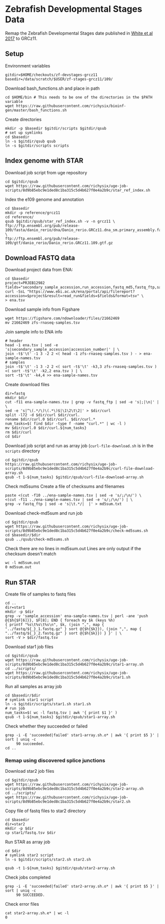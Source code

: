 # Zebrafish Developmental Stages Data 

Remap the Zebrafish Developmental Stages date published in [White et al 2017](https://doi.org/10.7554/eLife.30860)
to GRCz11.

## Setup

Environment variables
```
gitdir=$HOME/checkouts/zf-devstages-grcz11
basedir=/data/scratch/$USER/zf-stages-grcz11/109/
```

Download bash_functions.sh and place in path
```
cd $HOME/bin # This needs to be one of the directories in the $PATH variable
wget https://raw.githubusercontent.com/richysix/bioinf-gen/master/bash_functions.sh
```

Create directories

```
mkdir -p $basedir $gitdir/scripts $gitdir/qsub
# set up symlinks
cd $basedir
ln -s $gitdir/qsub qsub
ln -s $gitdir/scripts scripts
```

## Index genome with STAR

Download job script from uge repository
```
cd $gitdir/qsub
wget https://raw.githubusercontent.com/richysix/uge-job-scripts/8d9b85ebc9e1ded8c1ba315c5d4b627f0e4a2b9c/star_ref_index.sh
```

Index the e109 genome and annotation
```
cd $basedir
mkdir -p reference/grcz11
cd reference/
qsub $gitdir/qsub/star_ref_index.sh -v -n grcz11 \
ftp://ftp.ensembl.org/pub/release-109/fasta/danio_rerio/dna/Danio_rerio.GRCz11.dna_sm.primary_assembly.fa.gz \
ftp://ftp.ensembl.org/pub/release-109/gtf/danio_rerio/Danio_rerio.GRCz11.109.gtf.gz
```

## Download FASTQ data

Download project data from ENA:
```
cd $basedir
project=PRJEB12982
fields="secondary_sample_accession,run_accession,fastq_md5,fastq_ftp,sample_alias,sample_description"
curl -SsL "https://www.ebi.ac.uk/ena/portal/api/filereport?accession=$project&result=read_run&fields=$fields&format=tsv" \
> ena.tsv
```

Download sample info from Figshare
```
wget https://figshare.com/ndownloader/files/21662469
mv 21662469 zfs-rnaseq-samples.tsv
```

Join sample info to ENA info
```
# header
head -1 ena.tsv | sed -e 's|secondary_sample_accession|accession_number|' | \
join -t$'\t' -1 3 -2 2 <( head -1 zfs-rnaseq-samples.tsv ) - > ena-sample-names.tsv
# samples
join -t$'\t' -1 3 -2 2 <( sort -t$'\t' -k3,3 zfs-rnaseq-samples.tsv ) <( sort -t$'\t' -k2,2 ena.tsv ) | \
sort -t$'\t' -k4,4 >> ena-sample-names.tsv
```

Create download files
```
dir=fastq
mkdir $dir
cut -f11 ena-sample-names.tsv | grep -v fastq_ftp | sed -e 's|;|\n|' | \
sed -e 's|^\(.*/\)\(.*\)$|\1\2\t\2|' > $dir/curl
split -l72 -d $dir/curl $dir/curl.
rename $dir/curl.0 $dir/curl. $dir/curl.*
num_tasks=$( find $dir -type f -name "curl.*" | wc -l )
mv $dir/curl.0 $dir/curl.${num_tasks}
rm $dir/curl
cd $dir
```

Download job script and run as array job
(`curl-file-download.sh` is in the `scripts` directory
```
cd $gitdir/qsub
https://raw.githubusercontent.com/richysix/uge-job-scripts/8d9b85ebc9e1ded8c1ba315c5d4b627f0e4a2b9c/curl-file-download-array.sh
qsub -t 1-${num_tasks} $gitdir/qsub/curl-file-download-array.sh
```

Check md5sums
Create a file of checksums and filenames
```
paste <(cut -f10 ../ena-sample-names.tsv | sed -e 's/;/\n/') \
<(cut -f11 ../ena-sample-names.tsv | sed -e 's/;/\n/') | \
grep -v fastq_ftp | sed -e 's|\t.*/|  |' > md5sum.txt
```

Download check-md5sum and run job
```
cd $gitdir/qsub
wget https://raw.githubusercontent.com/richysix/uge-job-scripts/8d9b85ebc9e1ded8c1ba315c5d4b627f0e4a2b9c/check-md5sums.sh
cd $basedir/$dir
qsub ../qsub/check-md5sums.sh
```

Check there are no lines in md5sum.out
Lines are only output if the checksum doesn't match
```
wc -l md5sum.out 
0 md5sum.out
```

## Run STAR

Create file of samples to fastq files
```
cd ..
dir=star1
mkdir -p $dir
grep -v 'sample_accession' ena-sample-names.tsv | perl -ane 'push @{$h{$F[6]}}, $F[8]; END { foreach my $k (keys %h)
{ printf "%s\t%s\t%s\n", $k, (join ",", map { "../fastq/${_}_1.fastq.gz" } sort @{$h{$k}}), (join ",", map { "../fastq/${_}_2.fastq.gz" } sort @{$h{$k}}) } }' | \
sort -V > $dir/fastq.tsv
```

Download star1 job files
```
cd $gitdir/qsub
wget https://raw.githubusercontent.com/richysix/uge-job-scripts/8d9b85ebc9e1ded8c1ba315c5d4b627f0e4a2b9c/star1-array.sh
cd ../scripts/
wget https://raw.githubusercontent.com/richysix/uge-job-scripts/8d9b85ebc9e1ded8c1ba315c5d4b627f0e4a2b9c/star1.sh
```

Run all samples as array job
```
cd $basedir/$dir
# symlink star1 script
ln -s $gitdir/scripts/star1.sh star1.sh
# run job
num_tasks=$( wc -l fastq.tsv | awk '{ print $1 }' )
qsub -t 1-${num_tasks} $gitdir/qsub/star1-array.sh
```

Check whether they succeeded or failed
```
grep -i -E 'succeeded|failed' star1-array.sh.o* | awk '{ print $5 }' | sort | uniq -c
     90 succeeded.
cd ..
```

### Remap using discovered splice junctions

Download star2 job files
```
cd $gitdir/qsub
wget https://raw.githubusercontent.com/richysix/uge-job-scripts/8d9b85ebc9e1ded8c1ba315c5d4b627f0e4a2b9c/star2-array.sh
cd ../scripts/
wget https://raw.githubusercontent.com/richysix/uge-job-scripts/8d9b85ebc9e1ded8c1ba315c5d4b627f0e4a2b9c/star2.sh
```

Copy file of fastq files to star2 directory
```
cd $basedir
dir=star2
mkdir -p $dir
cp star1/fastq.tsv $dir
```

Run STAR as array job
```
cd $dir
# symlink star2 script
ln -s $gitdir/scripts/star2.sh star2.sh

qsub -t 1-${num_tasks} $gitdir/qsub/star2-array.sh
```

Check jobs completed
```
grep -i -E 'succeeded|failed' star2-array.sh.o* | awk '{ print $5 }' | sort | uniq -c
     90 SUCCEEDED.
```
Check error files
```
cat star2-array.sh.e* | wc -l
0
```
